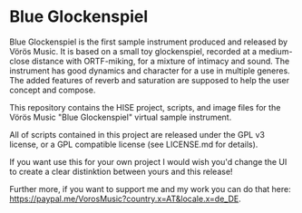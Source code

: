 # Blue Glockenspiel
Blue Glockenspiel is the first sample instrument produced and released by Vörös Music. It is based on a small toy glockenspiel, recorded at a medium-close distance with ORTF-miking, for a mixture of intimacy and sound. The instrument has good dynamics and character for a use in multiple generes. The added features of reverb and saturation are supposed to help the user concept and compose.

This repository contains the HISE project, scripts, and image files for the Vörös Music "Blue Glockenspiel" virtual sample instrument.

All of scripts contained in this project are released under the GPL v3 license, or a GPL compatible license (see LICENSE.md for details).

If you want use this for your own project I would wish you'd change the UI to create a clear distinktion between yours and this release!

Further more, if you want to support me and my work you can do that here: https://paypal.me/VorosMusic?country.x=AT&locale.x=de_DE.
